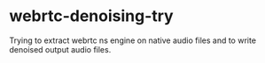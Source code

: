 # webrtc-denoising-try
Trying to extract webrtc ns engine on native audio files and to write denoised output audio files.
